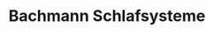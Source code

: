 ---
title: "Bachmann Schlafsysteme"
url: /neumarkt-sankt-veit/bachmann-schlafsysteme/
shop: Betten
---